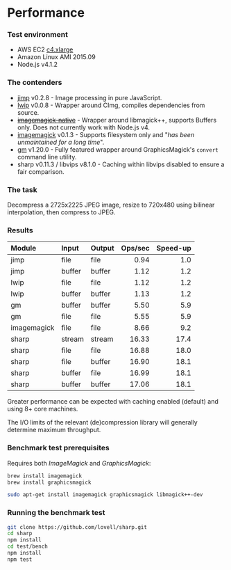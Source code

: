 # Performance

### Test environment

* AWS EC2 [c4.xlarge](http://aws.amazon.com/ec2/instance-types/#c4)
* Amazon Linux AMI 2015.09
* Node.js v4.1.2

### The contenders

* [jimp](https://www.npmjs.com/package/jimp) v0.2.8 - Image processing in pure JavaScript.
* [lwip](https://www.npmjs.com/package/lwip) v0.0.8 - Wrapper around CImg, compiles dependencies from source.
* ~~[imagemagick-native](https://www.npmjs.com/package/imagemagick-native)~~ - Wrapper around libmagick++, supports Buffers only. Does not currently work with Node.js v4.
* [imagemagick](https://www.npmjs.com/package/imagemagick) v0.1.3 - Supports filesystem only and "*has been unmaintained for a long time*".
* [gm](https://www.npmjs.com/package/gm) v1.20.0 - Fully featured wrapper around GraphicsMagick's `convert` command line utility.
* sharp v0.11.3 / libvips v8.1.0 - Caching within libvips disabled to ensure a fair comparison.

### The task

Decompress a 2725x2225 JPEG image, resize to 720x480 using bilinear interpolation, then compress to JPEG.

### Results

| Module      | Input  | Output | Ops/sec | Speed-up |
| :---------- | :----- | :----- | ------: | -------: |
| jimp        | file   | file   |    0.94 |      1.0 |
| jimp        | buffer | buffer |    1.12 |      1.2 |
| lwip        | file   | file   |    1.12 |      1.2 |
| lwip        | buffer | buffer |    1.13 |      1.2 |
| gm          | buffer | buffer |    5.50 |      5.9 |
| gm          | file   | file   |    5.55 |      5.9 |
| imagemagick | file   | file   |    8.66 |      9.2 |
| sharp       | stream | stream |   16.33 |     17.4 |
| sharp       | file   | file   |   16.88 |     18.0 |
| sharp       | file   | buffer |   16.90 |     18.1 |
| sharp       | buffer | file   |   16.99 |     18.1 |
| sharp       | buffer | buffer |   17.06 |     18.1 |

Greater performance can be expected with caching enabled (default) and using 8+ core machines.

The I/O limits of the relevant (de)compression library will generally determine maximum throughput.

### Benchmark test prerequisites

Requires both _ImageMagick_ and _GraphicsMagick_:

```sh
brew install imagemagick
brew install graphicsmagick
```

```sh
sudo apt-get install imagemagick graphicsmagick libmagick++-dev
```

### Running the benchmark test

```sh
git clone https://github.com/lovell/sharp.git
cd sharp
npm install
cd test/bench
npm install
npm test
```

